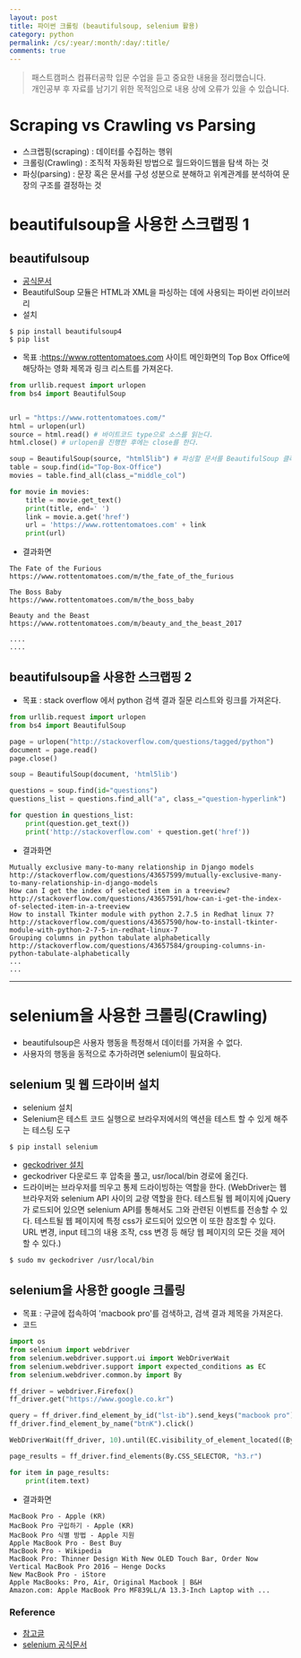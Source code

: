 ```yaml
---
layout: post
title: 파이썬 크롤링 (beautifulsoup, selenium 활용)
category: python
permalink: /cs/:year/:month/:day/:title/
comments: true
---
```

> 패스트캠퍼스 컴퓨터공학 입문 수업을 듣고 중요한 내용을 정리했습니다.     
개인공부 후 자료를 남기기 위한 목적임으로 내용 상에 오류가 있을 수 있습니다.          

# Scraping vs Crawling vs Parsing

- 스크랩핑(scraping) : 데이터를 수집하는 행위
- 크롤링(Crawling) : 조직적 자동화된 방법으로 월드와이드웹을 탐색 하는 것
- 파싱(parsing) : 문장 혹은 문서를 구성 성분으로 분해하고 위계관계를 분석하여 문장의 구조를 결정하는 것



# beautifulsoup을 사용한 스크랩핑 1

## beautifulsoup
- [공식문서](https://www.crummy.com/software/BeautifulSoup/bs4/doc/)
- BeautifulSoup 모듈은 HTML과 XML을 파싱하는 데에 사용되는 파이썬 라이브러리
- 설치

```shell
$ pip install beautifulsoup4
$ pip list
```

- 목표 :https://www.rottentomatoes.com 사이트 메인화면의 Top Box Office에 해당하는 영화 제목과 링크 리스트를 가져온다.


```python
from urllib.request import urlopen
from bs4 import BeautifulSoup


url = "https://www.rottentomatoes.com/"
html = urlopen(url)
source = html.read() # 바이트코드 type으로 소스를 읽는다.
html.close() # urlopen을 진행한 후에는 close를 한다.

soup = BeautifulSoup(source, "html5lib") # 파싱할 문서를 BeautifulSoup 클래스의 생성자에 넘겨주어 문서 개체를 생성, 관습적으로 soup 이라 부름
table = soup.find(id="Top-Box-Office")
movies = table.find_all(class_="middle_col")

for movie in movies:
    title = movie.get_text()
    print(title, end=' ')
    link = movie.a.get('href')
    url = 'https://www.rottentomatoes.com' + link
    print(url)
```

- 결과화면

```shell
The Fate of the Furious
https://www.rottentomatoes.com/m/the_fate_of_the_furious

The Boss Baby
https://www.rottentomatoes.com/m/the_boss_baby

Beauty and the Beast
https://www.rottentomatoes.com/m/beauty_and_the_beast_2017

....
....
```

## beautifulsoup을 사용한 스크랩핑 2
- 목표 : stack overflow 에서 python 검색 결과 질문 리스트와 링크를 가져온다.

```python
from urllib.request import urlopen
from bs4 import BeautifulSoup

page = urlopen("http://stackoverflow.com/questions/tagged/python")
document = page.read()
page.close()

soup = BeautifulSoup(document, 'html5lib')

questions = soup.find(id="questions")
questions_list = questions.find_all("a", class_="question-hyperlink")

for question in questions_list:
    print(question.get_text())
    print('http://stackoverflow.com' + question.get('href'))
```

- 결과화면

```shell
Mutually exclusive many-to-many relationship in Django models
http://stackoverflow.com/questions/43657599/mutually-exclusive-many-to-many-relationship-in-django-models
How can I get the index of selected item in a treeview?
http://stackoverflow.com/questions/43657591/how-can-i-get-the-index-of-selected-item-in-a-treeview
How to install Tkinter module with python 2.7.5 in Redhat linux 7?
http://stackoverflow.com/questions/43657590/how-to-install-tkinter-module-with-python-2-7-5-in-redhat-linux-7
Grouping columns in python tabulate alphabetically
http://stackoverflow.com/questions/43657584/grouping-columns-in-python-tabulate-alphabetically
...
...
```

---

# selenium을 사용한 크롤링(Crawling)
- beautifulsoup은 사용자 행동을 특정해서 데이터를 가져올 수 없다.
- 사용자의 행동을 동적으로 추가하려면 selenium이 필요하다.

## selenium 및 웹 드라이버 설치
- selenium 설치
- Selenium은 테스트 코드 실행으로 브라우저에서의 액션을 테스트 할 수 있게 해주는 테스팅 도구

```shell
$ pip install selenium
```
- [geckodriver 설치](https://github.com/mozilla/geckodriver/releases)
- geckodriver 다운로드 후 압축을 풀고, usr/local/bin 경로에 옮긴다.
- 드라이버는 브라우저를 띄우고 통제 드라이빙하는 역할을 한다.
(WebDriver는 웹 브라우저와 selenium API 사이의 교량 역할을 한다. 테스트될 웹 페이지에 jQuery가 로드되어 있으면 selenium API를 통해서도 그와 관련된 이벤트를 전송할 수 있다. 테스트될 웹 페이지에 특정 css가 로드되어 있으면 이 또한 참조할 수 있다. URL 변경, input 테그의 내용 조작, css 변경 등 해당 웹 페이지의 모든 것을 제어할 수 있다.)

```shell
$ sudo mv geckodriver /usr/local/bin
```

## selenium을 사용한 google 크롤링
- 목표 : 구글에 접속하여 'macbook pro'를 검색하고, 검색 결과 제목을 가져온다.
- 코드

```python
import os
from selenium import webdriver
from selenium.webdriver.support.ui import WebDriverWait
from selenium.webdriver.support import expected_conditions as EC
from selenium.webdriver.common.by import By

ff_driver = webdriver.Firefox()
ff_driver.get("https://www.google.co.kr")

query = ff_driver.find_element_by_id("lst-ib").send_keys("macbook pro")
ff_driver.find_element_by_name("btnK").click()

WebDriverWait(ff_driver, 10).until(EC.visibility_of_element_located((By.CSS_SELECTOR, "h3.r")))

page_results = ff_driver.find_elements(By.CSS_SELECTOR, "h3.r")

for item in page_results:
    print(item.text)
```

- 결과화면

```shell
MacBook Pro - Apple (KR)
MacBook Pro 구입하기 - Apple (KR)
MacBook Pro 식별 방법 - Apple 지원
Apple MacBook Pro - Best Buy
MacBook Pro - Wikipedia
MacBook Pro: Thinner Design With New OLED Touch Bar, Order Now
Vertical MacBook Pro 2016 – Henge Docks
New MacBook Pro - iStore
Apple MacBooks: Pro, Air, Original Macbook | B&H
Amazon.com: Apple MacBook Pro MF839LL/A 13.3-Inch Laptop with ...
```

### Reference
- [참고글](http://yumere.tistory.com/75)
- [selenium 공식문서](http://www.seleniumhq.org/docs/03_webdriver.jsp)
